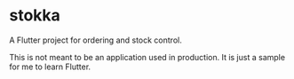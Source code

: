 # stokka

A Flutter project for ordering and stock control.

This is not meant to be an application used in production. It is just a sample for me to learn Flutter.
